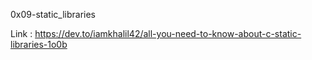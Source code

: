 0x09-static_libraries

Link : https://dev.to/iamkhalil42/all-you-need-to-know-about-c-static-libraries-1o0b
